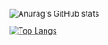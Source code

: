 
![Anurag's GitHub stats](https://github-readme-stats.vercel.app/api?username=zt07&show_icons=true&theme=dracula)

[![Top Langs](https://github-readme-stats.vercel.app/api/top-langs/?username=zt07)](https://github.com/anuraghazra/github-readme-stats)
